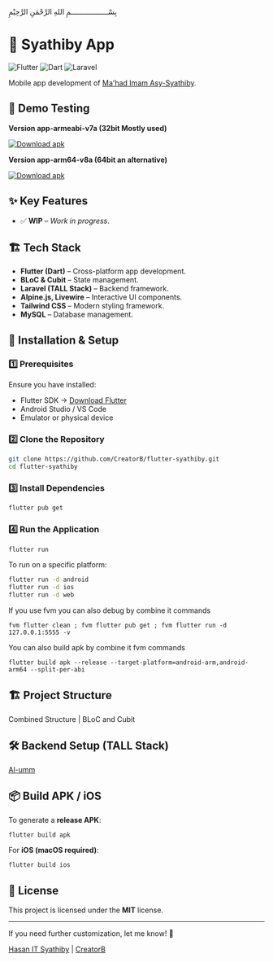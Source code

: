 بِسْــــــــــــــــــمِ اللهِ الرَّحْمَنِ الرَّحِيْمِ

# 📱 Syathiby App

![Flutter](https://img.shields.io/badge/Flutter-3.16.0-blue) ![Dart](https://img.shields.io/badge/Dart-3.2.0-blue) ![Laravel](https://img.shields.io/badge/Laravel-8-red)  

Mobile app development of [Ma'had Imam Asy-Syathiby](https://syathiby.id).

## 🔬 Demo Testing

**Version app-armeabi-v7a (32bit Mostly used)**

[![Download apk](https://custom-icon-badges.demolab.com/badge/-Download-blue?style=for-the-badge&logo=download&logoColor=white "Download apk")](https://raw.githubusercontent.com/CreatorB/flutter-syathiby/main/demo/app-armeabi-v7a-debug.apk)
<!-- END LATEST DOWNLOAD BUTTON -->

**Version app-arm64-v8a (64bit an alternative)**

[![Download apk](https://custom-icon-badges.demolab.com/badge/-Download-blue?style=for-the-badge&logo=download&logoColor=white "Download apk")](https://raw.githubusercontent.com/CreatorB/flutter-syathiby/main/demo/app-arm64-v8a-debug.apk)


## ✨ Key Features
- ✅ **WIP** – _Work in progress_.

## 🏗️ Tech Stack
- **Flutter (Dart)** – Cross-platform app development.
- **BLoC & Cubit** – State management.
- **Laravel (TALL Stack)** – Backend framework.
- **Alpine.js, Livewire** – Interactive UI components.
- **Tailwind CSS** – Modern styling framework.
- **MySQL** – Database management.

## 🚀 Installation & Setup
### 1️⃣ Prerequisites
Ensure you have installed:
- Flutter SDK → [Download Flutter](https://flutter.dev/docs/get-started/install)
- Android Studio / VS Code
- Emulator or physical device

### 2️⃣ Clone the Repository
```bash
git clone https://github.com/CreatorB/flutter-syathiby.git
cd flutter-syathiby
```

### 3️⃣ Install Dependencies
```bash
flutter pub get
```

### 4️⃣ Run the Application
```bash
flutter run
```
To run on a specific platform:
```bash
flutter run -d android
flutter run -d ios
flutter run -d web
```

If you use fvm you can also debug by combine it commands
```
fvm flutter clean ; fvm flutter pub get ; fvm flutter run -d 127.0.0.1:5555 -v
```

You can also build apk by combine it fvm commands
```
flutter build apk --release --target-platform=android-arm,android-arm64 --split-per-abi
```

## 🏗️ Project Structure

Combined Structure | BLoC and Cubit

## 🛠️ Backend Setup (TALL Stack)

[Al-umm](https://github.com/CreatorB/al-umm.git)

## 📦 Build APK / iOS
To generate a **release APK**:
```bash
flutter build apk
```
For **iOS (macOS required)**:
```bash
flutter build ios
```

## 📝 License
This project is licensed under the **MIT** license.  

---

If you need further customization, let me know! 🚀

[Hasan IT Syathiby](https://wa.me/6289619060672) | [CreatorB](https://github.com/CreatorB)